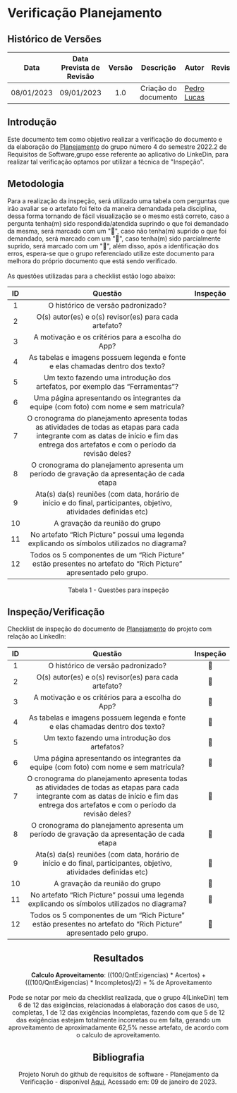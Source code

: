 # Verificação Planejamento
## <a>Histórico de Versões</a>
|Data|Data Prevista de Revisão|Versão|Descrição|Autor|Revisor|
| :----------: |:-----------:| :------: | :-----------: | :---------: |:---------: |
|08/01/2023|09/01/2023|1.0|Criação do documento| [Pedro Lucas](https://github.com/PedroLSF) | |

## <a>Introdução</a>
Este documento tem como objetivo realizar a verificação do documento e da elaboração do [Planejamento](https://requisitos-de-software.github.io/2022.2-LinkedIn/) do grupo número 4 do semestre 2022.2 de Requisitos de Software,grupo esse referente ao aplicativo do LinkeDin, para realizar tal verificação optamos por utilizar a técnica de "Inspeção".

## <a>Metodologia</a>
Para a realização da inspeção, será utilizado uma tabela com perguntas que irão avaliar se o artefato foi feito da maneira demandada pela disciplina, dessa forma
tornando de fácil visualização se o mesmo está correto, caso a pergunta tenha(m) sido respondida/atendida suprindo o que foi demandado da mesma, será marcado com um "🥇",
caso não tenha(m) suprido o que foi demandado, será marcado com um "🥉", caso tenha(m) sido parcialmente suprido, será marcado com um "🥈", além disso, após a identificação
dos erros, espera-se que o grupo referenciado utilize este documento para melhora do próprio documento que está sendo verificado.<br><br>
As questões utilizadas para a checklist estão logo abaixo:

<center>

|ID|Questão|Inspeção|
| :-: | :----------: | :------: |
|1|O histórico de versão padronizado?||
|2|O(s) autor(es) e o(s) revisor(es) para cada artefato?||
|3|A motivação e os critérios para a escolha do App?||
|4|As tabelas e imagens possuem legenda e fonte e elas chamadas dentro dos texto?||
|5|Um texto fazendo uma introdução dos artefatos, por exemplo das “Ferramentas”?||
|6|Uma página apresentando os integrantes da equipe (com foto) com nome e sem matrícula?||
|7|O cronograma do planejamento apresenta todas as atividades de todas as etapas para cada integrante com as datas de início e fim das entrega dos artefatos e com o período da revisão deles? ||
|8|O cronograma do planejamento apresenta um período de gravação da apresentação de cada etapa||
|9|Ata(s) da(s) reuniões (com data, horário de início e do final, participantes, objetivo, atividades definidas etc)||
|10|A gravação da reunião do grupo||
|11|No artefato “Rich Picture” possui uma legenda explicando os símbolos utilizados no diagrama?||
|12|Todos os 5 componentes de um “Rich Picture” estão presentes no artefato do “Rich Picture” apresentado pelo grupo.||

Tabela 1 - Questões para inspeção
</center>

## <a>Inspeção/Verificação</a>
Checklist de inspeção do documento de [Planejamento](https://requisitos-de-software.github.io/2022.2-LinkedIn/) do projeto com relação ao LinkedIn:

<center>

|ID|Questão|Inspeção|
| :-: | :----------: | :------: |
|1|O histórico de versão padronizado?|🥇|
|2|O(s) autor(es) e o(s) revisor(es) para cada artefato?|🥇|
|3|A motivação e os critérios para a escolha do App?|🥇|
|4|As tabelas e imagens possuem legenda e fonte e elas chamadas dentro dos texto?|🥇|
|5|Um texto fazendo uma introdução dos artefatos?|🥇|
|6|Uma página apresentando os integrantes da equipe (com foto) com nome e sem matrícula?|🥈|
|7|O cronograma do planejamento apresenta todas as atividades de todas as etapas para cada integrante com as datas de início e fim das entrega dos artefatos e com o período da revisão deles? |🥇|
|8|O cronograma do planejamento apresenta um período de gravação da apresentação de cada etapa|🥉|
|9|Ata(s) da(s) reuniões (com data, horário de início e do final, participantes, objetivo, atividades definidas etc)|🥉|
|10|A gravação da reunião do grupo|🥉|
|11|No artefato “Rich Picture” possui uma legenda explicando os símbolos utilizados no diagrama?|🥉|
|12|Todos os 5 componentes de um “Rich Picture” estão presentes no artefato do “Rich Picture” apresentado pelo grupo.|🥇|

## <a>Resultados</a>
<a>**Calculo Aproveitamento**</a>: ((100/QntExigencias) * Acertos) + (((100/QntExigencias) * Incompletos)/2) = % de Aproveitamento<br></br>
Pode se notar por meio da checklist realizada, que o grupo 4(LinkeDin) tem 6 de 12 das exigências, relacionadas á elaboração dos casos de uso, completas, 1 de 12 das exigências Incompletas, fazendo com que 5 de 12 das exigências estejam totalmente incorretas ou em falta, gerando um aproveitamento de aproximadamente 62,5% nesse artefato, de acordo com o calculo de aproveitamento.

## <a>Bibliografia</a>
Projeto Noruh do github de requisitos de software - Planejamento da Verificação - disponível [Aqui](https://requisitos-de-software.github.io/2022.2-LinkedIn/), Acessado em: 09 de janeiro de 2023.<br><br> 

